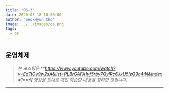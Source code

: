 ```yaml
---
title: "OS-3"
date: 2020-05-18 18:50:00
author: "SeokHyun Cho"
image: ../../images/os.png
tags:
  - os
---
```


## 운영체제

> _본 포스팅은 **https://www.youtube.com/watch?v=EdTtGv9w2sA&list=PLBrGAFAIyf5rby7QylRc6JxU5lzQ9c4tN&index=1**의 영상을 토대로 개인 학습한 내용을 정리한 것입니다._

---
